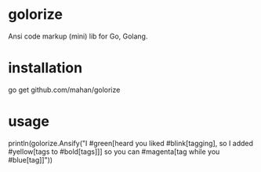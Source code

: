 golorize
========

Ansi code markup (mini) lib for Go, Golang.

installation
============

  go get github.com/mahan/golorize

usage
=====

  println(golorize.Ansify("I #green[heard you liked #blink[tagging], so I added #yellow[tags to #bold[tags]]] so you can #magenta[tag while you #blue[tag]]"))
